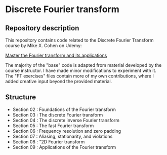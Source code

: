 # Discrete Fourier transform

## Repository description

This repository contains code related to the Discrete Fourier Transform course by Mike X. Cohen on Udemy:

[Master the Fourier transform and its applications](https://www.udemy.com/course/fourier-transform-mxc)

The majority of the "base" code is adapted from material developed by the course instructor. I have made minor modifications to experiment with it. The "FT exercises" files contain more of my own contributions, where I added creative input beyond the provided material.

## Structure

- Section 02 : Foundations of the Fourier transform
- Section 03 : The discrete Fourier transform
- Section 04 : The discrete inverse Fourier transform
- Section 05 : The fast Fourier transform
- Section 06 : Frequency resolution and zero padding
- Section 07 : Aliasing, stationarity, and violations
- Section 08 : "2D Fourier transform 
- Section 09 : Applications of the Fourier transform
